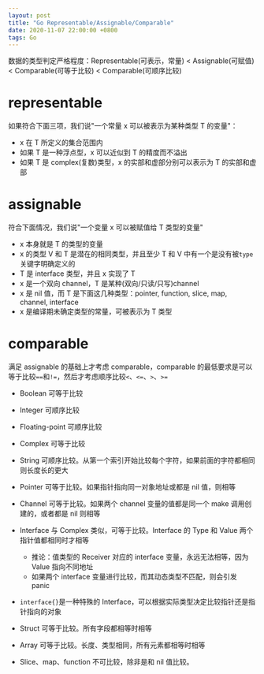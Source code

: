 ```yaml
---
layout: post
title: "Go Representable/Assignable/Comparable"
date: 2020-11-07 22:00:00 +0800
tags: Go
---
```


数据的类型判定严格程度：Representable(可表示，常量) < Assignable(可赋值) < Comparable(可等于比较) < Comparable(可顺序比较)

# representable

如果符合下面三项，我们说"一个常量 x 可以被表示为某种类型 T 的变量"：

- x 在 T 所定义的集合范围内
- 如果 T 是一种浮点型，x 可以近似到 T 的精度而不溢出
- 如果 T 是 complex(复数)类型，x 的实部和虚部分别可以表示为 T 的实部和虚部

# assignable

符合下面情况，我们说"一个变量 x 可以被赋值给 T 类型的变量"

- x 本身就是 T 的类型的变量
- x 的类型 V 和 T 是潜在的相同类型，并且至少 T 和 V 中有一个是没有被`type`关键字明确定义的
- T 是 interface 类型，并且 x 实现了 T
- x 是一个双向 channel，T 是某种(双向/只读/只写)channel
- x 是 nil 值，而 T 是下面这几种类型：pointer, function, slice, map, channel, interface
- x 是编译期未确定类型的常量，可被表示为 T 类型

# comparable

满足 assignable 的基础上才考虑 comparable，comparable 的最低要求是可以等于比较`==`和`!=`，然后才考虑顺序比较`<`、`<=`、`>`、`>=`

- Boolean 可等于比较
- Integer 可顺序比较
- Floating-point 可顺序比较
- Complex 可等于比较
- String 可顺序比较。从第一个索引开始比较每个字符，如果前面的字符都相同则长度长的更大
- Pointer 可等于比较。如果指针指向同一对象地址或都是 nil 值，则相等
- Channel 可等于比较。如果两个 channel 变量的值都是同一个 make 调用创建的，或者都是 nil 则相等
- Interface 与 Complex 类似，可等于比较。Interface 的 Type 和 Value 两个指针值都相同时才相等
  - 推论：值类型的 Receiver 对应的 interface 变量，永远无法相等，因为 Value 指向不同地址
  - 如果两个 interface 变量进行比较，而其动态类型不匹配，则会引发 panic
- `interface{}`是一种特殊的 Interface，可以根据实际类型决定比较指针还是指针指向的对象
- Struct 可等于比较。所有字段都相等时相等
- Array 可等于比较。长度、类型相同，所有元素都相等时相等

- Slice、map、function 不可比较，除非是和 nil 值比较。
